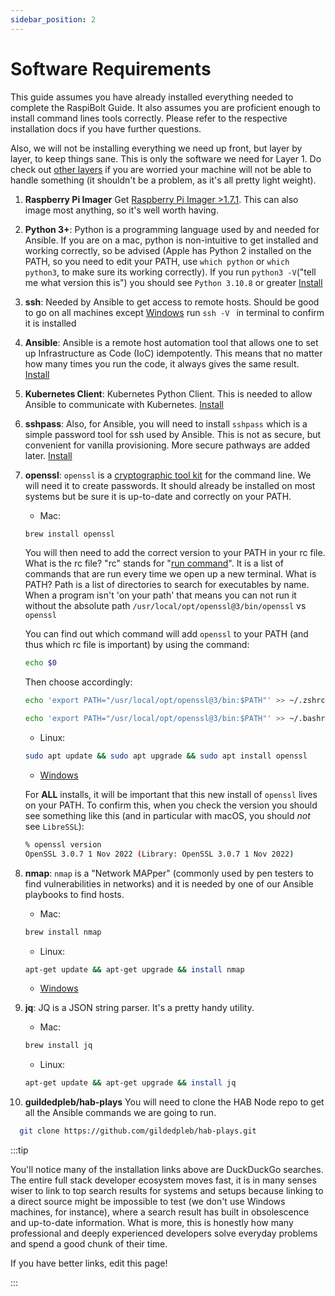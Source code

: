 ```yaml
---
sidebar_position: 2
---
```


# Software Requirements

This guide assumes you have already installed everything needed to complete the
RaspiBolt Guide. It also assumes you are proficient enough to install command
lines tools correctly. Please refer to the respective installation docs if you
have further questions.

Also, we will not be installing everything we need up front, but layer by layer,
to keep things sane. This is only the software we need for Layer 1. Do check out
[other layers](/docs/l2-k3s/control-prep) if you are worried your machine will
not be able to handle something (it shouldn't be a problem, as it's all pretty
light weight).

1. **Raspberry Pi Imager** Get
   [Raspberry Pi Imager >1.7.1](https://www.raspberrypi.com/software/). This can
   also image most anything, so it's well worth having.

1. **Python 3+**: Python is a programming language used by and needed for
   Ansible. If you are on a mac, python is non-intuitive to get installed and
   working correctly, so be advised (Apple has Python 2 installed on the PATH,
   so you need to edit your PATH, use `which python` or `which python3`, to make
   sure its working correctly). If you run `python3 -V`("tell me what version
   this is") you should see `Python 3.10.8` or greater
   [Install](https://realpython.com/installing-python/)

1. **ssh**: Needed by Ansible to get access to remote hosts. Should be good to
   go on all machines except
   [Windows](https://duckduckgo.com/?q=how+to+install+ssh+on+windows&t=ffab&ia=web)
   run `ssh -V ` in terminal to confirm it is installed

1. **Ansible**: Ansible is a remote host automation tool that allows one to set
   up Infrastructure as Code (IoC) idempotently. This means that no matter how
   many times you run the code, it always gives the same result.
   [Install](https://docs.ansible.com/ansible/latest/installation_guide/intro_installation.html)

1. **Kubernetes Client**: Kubernetes Python Client. This is needed to allow
   Ansible to communicate with Kubernetes.
   [Install](https://github.com/kubernetes-client/python)

1. **sshpass**: Also, for Ansible, you will need to install `sshpass` which is a
   simple password tool for ssh used by Ansible. This is not as secure, but
   convenient for vanilla provisioning. More secure pathways are added later.
   [Install](https://duckduckgo.com/?t=ffab&q=how+to+install+sshpass&ia=web)

1. **openssl**: `openssl` is a
   [cryptographic tool kit](https://www.openssl.org/) for the command line. We
   will need it to create passwords. It should already be installed on most
   systems but be sure it is up-to-date and correctly on your PATH.

   - Mac:

   ```bash
   brew install openssl
   ```

   You will then need to add the correct version to your PATH in your rc file.
   What is the rc file? "rc" stands for
   "[run command](https://unix.stackexchange.com/questions/3467/what-does-rc-in-bashrc-stand-for)".
   It is a list of commands that are run every time we open up a new terminal.
   What is PATH? Path is a list of directories to search for executables by
   name. When a program isn't 'on your path' that means you can not run it
   without the absolute path `/usr/local/opt/openssl@3/bin/openssl` vs `openssl`

   You can find out which command will add `openssl` to your PATH (and thus
   which rc file is important) by using the command:

   ```bash
   echo $0
   ```

   Then choose accordingly:

   ```bash title="zsh"
   echo 'export PATH="/usr/local/opt/openssl@3/bin:$PATH"' >> ~/.zshrc && source ~/.zshrc
   ```

   ```bash title="bash"
   echo 'export PATH="/usr/local/opt/openssl@3/bin:$PATH"' >> ~/.bashrc && source ~/.bashrc
   ```

   - Linux:

   ```bash
   sudo apt update && sudo apt upgrade && sudo apt install openssl
   ```

   - [Windows](https://duckduckgo.com/?t=ffab&q=how+to+install+openssl&ia=web)

   For **ALL** installs, it will be important that this new install of `openssl`
   lives on your PATH. To confirm this, when you check the version you should
   see something like this (and in particular with macOS, you should _not_ see
   `LibreSSL`):

   ```bash
   % openssl version
   OpenSSL 3.0.7 1 Nov 2022 (Library: OpenSSL 3.0.7 1 Nov 2022)
   ```

1. **nmap**: `nmap` is a "Network MAPper" (commonly used by pen testers to find
   vulnerabilities in networks) and it is needed by one of our Ansible playbooks
   to find hosts.

   - Mac:

   ```bash
   brew install nmap
   ```

   - Linux:

   ```bash
   apt-get update && apt-get upgrade && install nmap
   ```

   - [Windows](https://duckduckgo.com/?t=ffab&q=how+to+install+nmap&ia=web)

1. **jq**: JQ is a JSON string parser. It's a pretty handy utility.

   - Mac:

   ```bash
   brew install jq
   ```

   - Linux:

   ```bash
   apt-get update && apt-get upgrade && install jq
   ```

1. **guildedpleb/hab-plays** You will need to clone the HAB Node repo to get all
   the Ansible commands we are going to run.

```bash
  git clone https://github.com/gildedpleb/hab-plays.git
```

:::tip

You'll notice many of the installation links above are DuckDuckGo searches. The
entire full stack developer ecosystem moves fast, it is in many senses wiser to
link to top search results for systems and setups because linking to a direct
source might be impossible to test (we don't use Windows machines, for
instance), where a search result has built in obsolescence and up-to-date
information. What is more, this is honestly how many professional and deeply
experienced developers solve everyday problems and spend a good chunk of their
time.

If you have better links, edit this page!

:::
